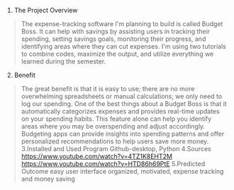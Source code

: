 1. The Project Overview
>The expense-tracking software I'm planning to build is called Budget Boss. It can help with savings by assisting users in tracking their spending, setting savings goals, monitoring their progress, and identifying areas where they can cut expenses. I'm using two tutorials to combine codes, maximize the output, and utilize everything we learned during the semester.
2. Benefit
>The great benefit is that it is easy to use; there are no more overwhelming spreadsheets or manual calculations; we only need to log our spending. One of the best things about a Budget Boss is that it automatically categorizes expenses and provides real-time updates on your spending habits. This feature alone can help you identify areas where you may be overspending and adjust accordingly.
> Budgeting apps can provide insights into spending patterns and offer personalized recommendations to help users save more money. 
3.Installed and Used Program
>Github-desktop, Python 
4.Sources
>https://www.youtube.com/watch?v=4TZ1K8EHT2M
https://www.youtube.com/watch?v=HTD86h69PtE
5.Predicted Outcome
> easy user interface 
>  organized, motivated, expense tracking and money saving 
